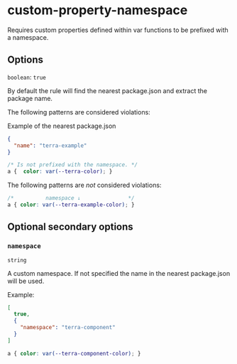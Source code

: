 # custom-property-namespace

Requires custom properties defined within var functions to be prefixed with a namespace.

## Options

`boolean`: `true`

By default the rule will find the nearest package.json and extract the package name.

The following patterns are considered violations:

Example of the nearest package.json
```json
{
  "name": "terra-example"
}
```
```css
/* Is not prefixed with the namespace. */
a {  color: var(--terra-color); }
```

The following patterns are *not* considered violations:

```css
/*          namespace ↓               */
a { color: var(--terra-example-color); }
```

## Optional secondary options

### `namespace`

`string`

A custom namespace. If not specified the name in the nearest package.json will be used.

Example:
```json
[
  true,
  {
    "namespace": "terra-component"
  }
]
```

```css
a { color: var(--terra-component-color); }
```
